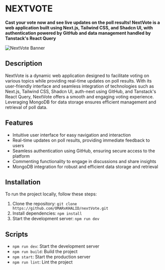 # NEXTVOTE

**Cast your vote now and see live updates on the poll results! NextVote is a web application built using Next.js, Tailwind CSS, and Shadcn UI, with authentication powered by GitHub and data management handled by Tanstack's React Query**

![NextVote Banner](https://res.cloudinary.com/dpvhbumeb/image/upload/v1712249306/c0mtjxd6utgxjviccrci.png)

## Description

NextVote is a dynamic web application designed to facilitate voting on various topics while providing real-time updates on poll results. With its user-friendly interface and seamless integration of technologies such as Next.js, Tailwind CSS, Shadcn UI, auth-next using GitHub, and Tanstack's React Query, NextVote offers a smooth and engaging voting experience. Leveraging MongoDB for data storage ensures efficient management and retrieval of poll data.

## Features

- Intuitive user interface for easy navigation and interaction
- Real-time updates on poll results, providing immediate feedback to users
- Seamless authentication using GitHub, ensuring secure access to the platform
- Commenting functionality to engage in discussions and share insights
- MongoDB integration for robust and efficient data storage and retrieval


## Installation

To run the project locally, follow these steps:

1. Clone the repository: `git clone https://github.com/OMARxKHALID/nextVote.git`
2. Install dependencies: `npm install`
3. Start the development server: `npm run dev`


## Scripts

- `npm run dev`: Start the development server
- `npm run build`: Build the project
- `npm start`: Start the production server
- `npm run lint`: Lint the project


